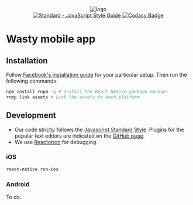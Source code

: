 <div>
  <div align="center">
    <img src="https://docs.google.com/drawings/d/1CgBwaB4JOsYyUhqR1e9pPE5AdyEgIksgAIh_EIVtfsg/pub?w=476&h=230" alt="logo"/>
  </div>
  <div align="center">
    <a href="http://standardjs.com/">
      <img src="https://img.shields.io/badge/code%20style-standard-brightgreen.svg?style=flat-square" alt="Standard - JavaScript Style Guide" />
    </a>
    <a href="https://www.codacy.com/app/maxhalford25/Wasty-Mobile?utm_source=github.com&amp;utm_medium=referral&amp;utm_content=cmisid/Wasty-Mobile&amp;utm_campaign=Badge_Grade">
      <img src="https://api.codacy.com/project/badge/Grade/96233b7009c44dd883680a2498c89f9f" alt="Codacy Badge" />
    </a>
  </div>
<div>

# Wasty mobile app

## Installation

Follow [Facebook's installation guide](https://facebook.github.io/react-native/docs/getting-started.html#content) for your particular setup. Then run the following commands.

```sh
npm install rnpm -g # Install the React Native package manager
rnmp link assets # Link the assets to each platform
```

## Development

- Our code strictly follows the [Javascript Standard Style](http://standardjs.com/). Plugins for the popular text editors are indicated on the [GitHub page](https://github.com/feross/standard).
- We use [Reactotron](https://github.com/reactotron/reactotron) for debugging.

### iOS

```sh
react-native run-ios
```

### Android

To do.

